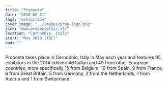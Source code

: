 ```yaml
---
title: "Proposte"
date: "2018-02-21"
tags: "exhibition"
cover_image: "../images/prop-logo.png"
link: "www.propostefair.it/"
location: "Cernobbio, Italy"
start: "May 2019 (TBC)"
end: ""
---
```


Proposte takes place in Cernobbio, Italy in May each year and features 95 exhibitors in the 2014 edition: 46 Italian and 49 from other European countries, more specifically 15 from Belgium, 10 from Spain, 9 from France, 6 from Great Britain, 5 from Germany, 2 from the Netherlands, 1 from Austria and 1 from Switzerland.